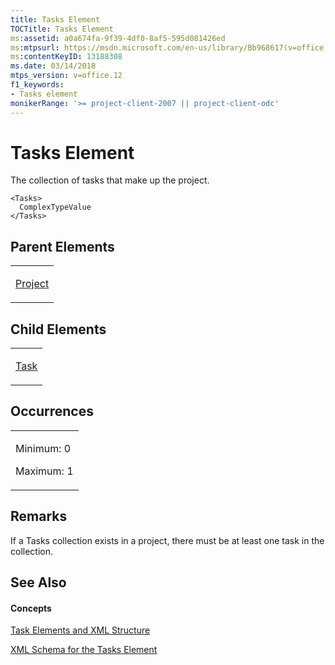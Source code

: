 ```yaml
---
title: Tasks Element
TOCTitle: Tasks Element
ms:assetid: a0a674fa-9f39-4df0-8af5-595d081426ed
ms:mtpsurl: https://msdn.microsoft.com/en-us/library/Bb968617(v=office.12)
ms:contentKeyID: 13188308
ms.date: 03/14/2018
mtps_version: v=office.12
f1_keywords:
- Tasks element
monikerRange: '>= project-client-2007 || project-client-odc'
---
```


# Tasks Element




The collection of tasks that make up the project.

    <Tasks>
      ComplexTypeValue
    </Tasks>

## Parent Elements

<table>
<colgroup>
<col style="width: 100%" />
</colgroup>
<tbody>
<tr class="odd">
<td><p><a href="project-element.md">Project</a></p></td>
</tr>
</tbody>
</table>

## Child Elements

<table>
<colgroup>
<col style="width: 100%" />
</colgroup>
<tbody>
<tr class="odd">
<td><p><a href="task-element.md">Task</a></p></td>
</tr>
</tbody>
</table>

## Occurrences

<table>
<colgroup>
<col style="width: 100%" />
</colgroup>
<tbody>
<tr class="odd">
<td><p>Minimum: 0</p>
<p>Maximum: 1</p></td>
</tr>
</tbody>
</table>

## Remarks

If a Tasks collection exists in a project, there must be at least one task in the collection.

## See Also

#### Concepts

[Task Elements and XML Structure](task-elements-and-xml-structure.md)

[XML Schema for the Tasks Element](xml-schema-for-the-tasks-element.md)

